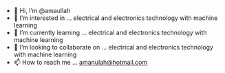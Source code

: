 - 👋 Hi, I’m @amaullah
- 👀 I’m interested in ... electrical and electronics technology with machine learning
- 🌱 I’m currently learning ... electrical and electronics technology with machine learning
- 💞️ I’m looking to collaborate on ... electrical and electronics technology with machine learning
- 📫 How to reach me ... amanulah@hotmail.com

<!---
amaullah/amaullah is a ✨ special ✨ repository because its `README.md` (this file) appears on your GitHub profile.
You can click the Preview link to take a look at your changes.
--->
